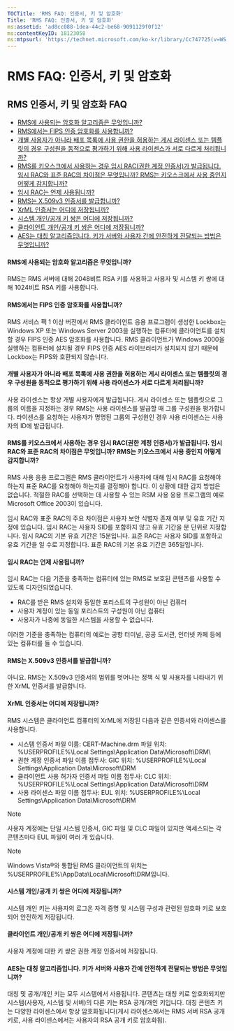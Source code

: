 ```yaml
---
TOCTitle: 'RMS FAQ: 인증서, 키 및 암호화'
Title: 'RMS FAQ: 인증서, 키 및 암호화'
ms:assetid: 'ad8cc088-1dea-44c2-be68-9091129f0f12'
ms:contentKeyID: 18123058
ms:mtpsurl: 'https://technet.microsoft.com/ko-kr/library/Cc747725(v=WS.10)'
---
```


RMS FAQ: 인증서, 키 및 암호화
=============================

RMS 인증서, 키 및 암호화 FAQ
----------------------------

-   [RMS에 사용되는 암호화 알고리즘은 무엇입니까?](#bkmk_10)
-   [RMS에서는 FIPS 인증 암호화를 사용합니까?](#bkmk_11)
-   [개별 사용자가 아니라 배포 목록에 사용 권한을 허용하는 게시 라이센스 또는 템플릿의 경우 구성원을 동적으로 평가하기 위해 사용 라이센스가 서로 다르게 처리됩니까?](#bkmk_12)
-   [RMS를 키오스크에서 사용하는 경우 임시 RAC(권한 계정 인증서)가 발급됩니다. 임시 RAC와 표준 RAC의 차이점은 무엇입니까? RMS는 키오스크에서 사용 중인지 어떻게 감지합니까?](#bkmk_13)
-   [임시 RAC는 언제 사용됩니까?](#bkmk_14)
-   [RMS는 X.509v3 인증서를 발급합니까?](#bkmk_15)
-   [XrML 인증서는 어디에 저장됩니까?](#bkmk_16)
-   [시스템 개인/공개 키 쌍은 어디에 저장됩니까?](#bkmk_17)
-   [클라이언트 개인/공개 키 쌍은 어디에 저장됩니까?](#bkmk_18)
-   [AES는 대칭 알고리즘입니다. 키가 서버와 사용자 간에 안전하게 전달되는 방법은 무엇입니까?](#bkmk_19)

<span id="BKMK_10"></span>
#### RMS에 사용되는 암호화 알고리즘은 무엇입니까?

RMS는 RMS 서버에 대해 2048비트 RSA 키를 사용하고 사용자 및 시스템 키 쌍에 대해 1024비트 RSA 키를 사용합니다.

<span id="BKMK_11"></span>
#### RMS에서는 FIPS 인증 암호화를 사용합니까?

RMS 서비스 팩 1 이상 버전에서 RMS 클라이언트 응용 프로그램이 생성한 Lockbox는 Windows XP 또는 Windows Server 2003을 실행하는 컴퓨터에 클라이언트를 설치할 경우 FIPS 인증 AES 암호화를 사용합니다. RMS 클라이언트가 Windows 2000을 실행하는 컴퓨터에 설치될 경우 FIPS 인증 AES 라이브러리가 설치되지 않기 때문에 Lockbox는 FIPS와 호환되지 않습니다.

<span id="BKMK_12"></span>
#### 개별 사용자가 아니라 배포 목록에 사용 권한을 허용하는 게시 라이센스 또는 템플릿의 경우 구성원을 동적으로 평가하기 위해 사용 라이센스가 서로 다르게 처리됩니까?

사용 라이센스는 항상 개별 사용자에게 발급됩니다. 게시 라이센스 또는 템플릿으로 그룹의 이름을 지정하는 경우 RMS는 사용 라이센스를 발급할 때 그룹 구성원을 평가합니다. 라이센스를 요청하는 사용자가 명명된 그룹의 구성원인 경우 사용 라이센스는 사용자의 ID에 발급됩니다.

<span id="BKMK_13"></span>
#### RMS를 키오스크에서 사용하는 경우 임시 RAC(권한 계정 인증서)가 발급됩니다. 임시 RAC와 표준 RAC의 차이점은 무엇입니까? RMS는 키오스크에서 사용 중인지 어떻게 감지합니까?

RMS 사용 응용 프로그램은 RMS 클라이언트가 사용자에 대해 임시 RAC를 요청해야 하는지 표준 RAC를 요청해야 하는지를 결정해야 합니다. 이 상황에 대한 감지 방법은 없습니다. 적절한 RAC를 선택하는 데 사용할 수 있는 RSM 사용 응용 프로그램의 예로 Microsoft Office 2003이 있습니다.

임시 RAC와 표준 RAC의 주요 차이점은 사용자 보안 식별자 존재 여부 및 유효 기간 지정에 있습니다. 임시 RAC는 사용자 SID를 포함하지 않고 유효 기간을 분 단위로 지정합니다. 임시 RAC의 기본 유효 기간은 15분입니다. 표준 RAC는 사용자 SID를 포함하고 유효 기간을 일 수로 지정합니다. 표준 RAC의 기본 유효 기간은 365일입니다.

<span id="BKMK_14"></span>
#### 임시 RAC는 언제 사용됩니까?

임시 RAC는 다음 기준을 충족하는 컴퓨터에 있는 RMS로 보호된 콘텐츠를 사용할 수 있도록 디자인되었습니다.

-   RAC를 받은 RMS 설치와 동일한 포리스트의 구성원이 아닌 컴퓨터
-   사용자 계정이 있는 동일 포리스트의 구성원이 아닌 컴퓨터
-   사용자가 나중에 동일한 시스템을 사용할 수 없습니다.

이러한 기준을 충족하는 컴퓨터의 예로는 공항 터미널, 공공 도서관, 인터넷 카페 등에 있는 컴퓨터를 들 수 있습니다.

<span id="BKMK_15"></span>
#### RMS는 X.509v3 인증서를 발급합니까?

아니요. RMS는 X.509v3 인증서의 범위를 벗어나는 정책 식 및 사용자를 나타내기 위한 XrML 인증서를 발급합니다.

<span id="BKMK_16"></span>
#### XrML 인증서는 어디에 저장됩니까?

RMS 시스템은 클라이언트 컴퓨터의 XrML에 저장된 다음과 같은 인증서와 라이센스를 사용합니다.

-   시스템 인증서
    파일 이름: CERT-Machine.drm 파일
    위치: %USERPROFILE%\\Local Settings\\Application Data\\Microsoft\\DRM\\
-   권한 계정 인증서
    파일 이름 접두사: GIC
    위치: %USERPROFILE%\\Local Settings\\Application Data\\Microsoft\\DRM
-   클라이언트 사용 허가자 인증서
    파일 이름 접두사: CLC
    위치: %USERPROFILE%\\Local Settings\\Application Data\\Microsoft\\DRM
-   사용 라이센스
    파일 이름 접두사: EUL
    위치: %USERPROFILE%\\Local Settings\\Application Data\\Microsoft\\DRM

> [!NOTE]  
> 사용자 계정에는 단일 시스템 인증서, GIC 파일 및 CLC 파일이 있지만 액세스되는 각 콘텐츠마다 EUL 파일이 여러 개 있습니다. 

> [!NOTE]  
> Windows Vista®와 통합된 RMS 클라이언트의 위치는 %USERPROFILE%\\AppData\\Local\\Microsoft\\DRM입니다. 

<span id="BKMK_17"></span>
#### 시스템 개인/공개 키 쌍은 어디에 저장됩니까?

시스템 개인 키는 사용자의 로그온 자격 증명 및 시스템 구성과 관련된 암호화 키로 보호되어 안전하게 저장됩니다.

<span id="BKMK_18"></span>
#### 클라이언트 개인/공개 키 쌍은 어디에 저장됩니까?

사용자 계정에 대한 키 쌍은 권한 계정 인증서에 저장됩니다.

<span id="BKMK_19"></span>
#### AES는 대칭 알고리즘입니다. 키가 서버와 사용자 간에 안전하게 전달되는 방법은 무엇입니까?

대칭 및 공개/개인 키는 모두 시스템에서 사용됩니다. 콘텐츠는 대칭 키로 암호화되지만 시스템(사용자, 시스템 및 서버)의 다른 키는 RSA 공개/개인 키입니다. 대칭 콘텐츠 키는 다양한 라이센스에서 항상 암호화됩니다(게시 라이센스에서는 RMS 서버 RSA 공개 키로, 사용 라이센스에서는 사용자의 RSA 공개 키로 암호화됨).
